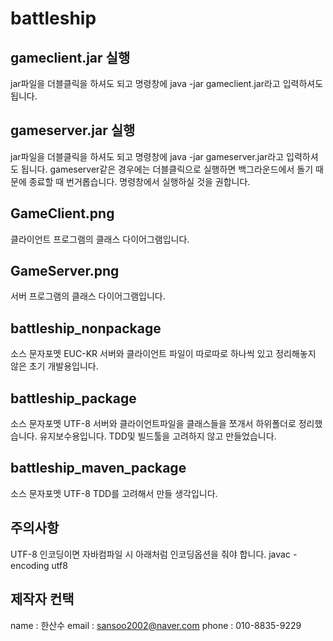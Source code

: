 battleship
=========

gameclient.jar 실행
------------------
jar파일을 더블클릭을 하셔도 되고 명령창에 java -jar gameclient.jar라고 입력하셔도 됩니다.

gameserver.jar 실행
-------------------
jar파일을 더블클릭을 하셔도 되고 명령창에 java -jar gameserver.jar라고 입력하셔도 됩니다.
gameserver같은 경우에는 더블클릭으로 실행하면 백그라운드에서 돌기 때문에 종료할 때 번거롭습니다.
 명령창에서 실행하실 것을 권합니다.


GameClient.png
---------------
클라이언트 프로그램의 클래스 다이어그램입니다.

GameServer.png
---------------
서버 프로그램의 클래스 다이어그램입니다.

battleship_nonpackage
------------------
소스 문자포멧 EUC-KR
서버와 클라이언트 파일이 따로따로 하나씩 있고 정리해놓지 않은 초기 개발용입니다.


battleship_package
------------------
소스 문자포멧 UTF-8
서버와 클라이언트파일을 클래스들을 쪼개서 하위폴더로 정리했습니다. 유지보수용입니다. TDD및 빌드툴을 고려하지 않고 만들었습니다.

battleship_maven_package
------------------
소스 문자포멧 UTF-8
TDD를 고려해서 만들 생각입니다.


주의사항
-------------------
UTF-8 인코딩이면 자바컴파일 시 아래처럼 인코딩옵션을 줘야 합니다.
javac -encoding utf8

제작자 컨택
-------------------
name : 한산수
email : sansoo2002@naver.com
phone : 010-8835-9229
